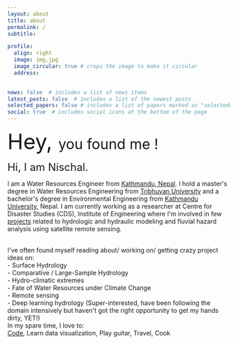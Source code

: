 ```yaml
---
layout: about
title: about
permalink: /
subtitle: 

profile:
  align: right
  image: img.jpg
  image_circular: true # crops the image to make it circular
  address: 
    

news: false  # includes a list of news items
latest_posts: false  # includes a list of the newest posts
selected_papers: false # includes a list of papers marked as "selected={true}"
social: true  # includes social icons at the bottom of the page
---
```


<span style="font-size: 48px;">Hey, </span> <span style="font-size: 32px; ">you found me !</span>

<span style="font-size: 24px;">Hi, I am Nischal. </span>

I am a Water Resources Engineer from <a href="https://www.youtube.com/watch?v=wd3Mt8JBBBg">Kathmandu, Nepal</a>. I hold a master's degree in Water Resources Engineering from <a href="http://pcampus.edu.np">Tribhuvan University</a> and a bachelor's degree in Environmental Engineering from <a href="https://ku.edu.np">Kathmandu University</a>, Nepal. I am currently working as a researcher at Centre for Disaster Studies (CDS), Institute of Engineering where I'm involved in few <a href="/projects/">projects</a> related to hydrologic and hydraulic modeling and fluvial hazard analysis using satellite remote sensing. 

<br>
I've often found myself reading about/ working on/ getting crazy project ideas on: <br> - Surface Hydrology <br> - Comparative / Large-Sample Hydrology <br> - Hydro-climatic extremes <br> - Fate of Water Resources under Climate Change <br> - Remote sensing <br> - Deep learning hydrology (Super-interested, have been following the domain intensively but haven't got the right opportunity to get my hands dirty, YET!)


<br>
In my spare time, I love to: <br>
<a href="/codes/">Code</a>, Learn data visualization, Play guitar, Travel, Cook













